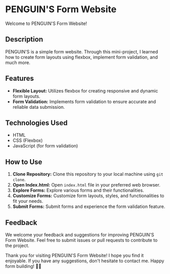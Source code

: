 # PENGUIN'S Form Website

Welcome to PENGUIN'S Form Website!

## Description

PENGUIN'S is a simple form website. Through this mini-project, I learned how to create form layouts using flexbox, implement form validation, and much more.

## Features

- **Flexible Layout:** Utilizes flexbox for creating responsive and dynamic form layouts.
- **Form Validation:** Implements form validation to ensure accurate and reliable data submission.

## Technologies Used

- HTML
- CSS (Flexbox)
- JavaScript (for form validation)

## How to Use

1. **Clone Repository:** Clone this repository to your local machine using `git clone`.
2. **Open Index.html:** Open `index.html` file in your preferred web browser.
3. **Explore Forms:** Explore various forms and their functionalities.
4. **Customize Forms:** Customize form layouts, styles, and functionalities to fit your needs.
5. **Submit Forms:** Submit forms and experience the form validation feature.

## Feedback

We welcome your feedback and suggestions for improving PENGUIN'S Form Website. Feel free to submit issues or pull requests to contribute to the project.

Thank you for visiting PENGUIN'S Form Website! I hope you find it enjoyable. If you have any suggestions, don't hesitate to contact me. Happy form building! 🐧📝
